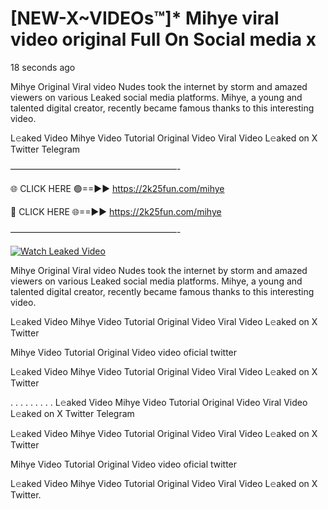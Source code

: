 # [NEW-X~VIDEOs™]* Mihye viral video original Full On Social media x

18 seconds ago

Mihye Original Viral video Nudes took the internet by storm and amazed viewers on various Leaked social media platforms. Mihye, a young and talented digital creator, recently became famous thanks to this interesting video.

L𝚎aked Video Mihye Video Tutorial Original Video Viral Video L𝚎aked on X Twitter Telegram

———————————————————-

🌐 CLICK HERE 🟢==►► https://2k25fun.com/mihye

🔴 CLICK HERE 🌐==►► https://2k25fun.com/mihye

———————————————————-

[![Watch Leaked Video](https://miro.medium.com/v2/resize:fit:828/format:webp/1*cilzJN44JGOrTw9NJCrNHA.gif "Watch Leaked Video")](https://2k25fun.com/mihye)

Mihye Original Viral video Nudes took the internet by storm and amazed viewers on various Leaked social media platforms. Mihye, a young and talented digital creator, recently became famous thanks to this interesting video.

L𝚎aked Video Mihye Video Tutorial Original Video Viral Video L𝚎aked on X Twitter

Mihye Video Tutorial Original Video video oficial twitter

L𝚎aked Video Mihye Video Tutorial Original Video Viral Video L𝚎aked on X Twitter

. . . . . . . . . L𝚎aked Video Mihye Video Tutorial Original Video Viral Video L𝚎aked on X Twitter Telegram

L𝚎aked Video Mihye Video Tutorial Original Video Viral Video L𝚎aked on X Twitter

Mihye Video Tutorial Original Video video oficial twitter

L𝚎aked Video Mihye Video Tutorial Original Video Viral Video L𝚎aked on X Twitter.